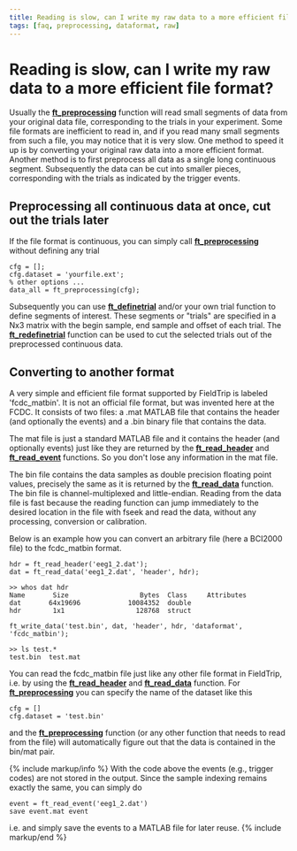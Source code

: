 ```yaml
---
title: Reading is slow, can I write my raw data to a more efficient file format?
tags: [faq, preprocessing, dataformat, raw]
---
```


# Reading is slow, can I write my raw data to a more efficient file format?

Usually the **[ft_preprocessing](https://github.com/fieldtrip/fieldtrip/blob/release/ft_preprocessing.m)** function will read small segments of data from your original data file, corresponding to the trials in your experiment. Some file formats are inefficient to read in, and if you read many small segments from such a file, you may notice that it is very slow. One method to speed it up is by converting your original raw data into a more efficient format. Another method is to first preprocess all data as a single long continuous segment. Subsequently the data can be cut into smaller pieces, corresponding with the trials as indicated by the trigger events.

## Preprocessing all continuous data at once, cut out the trials later

If the file format is continuous, you can simply call **[ft_preprocessing](https://github.com/fieldtrip/fieldtrip/blob/release/ft_preprocessing.m)** without defining any trial

    cfg = [];
    cfg.dataset = 'yourfile.ext';
    % other options ...
    data_all = ft_preprocessing(cfg);

Subsequently you can use **[ft_definetrial](https://github.com/fieldtrip/fieldtrip/blob/release/ft_definetrial.m)** and/or your own trial function to define segments of interest. These segments or "trials" are specified in a Nx3 matrix with the begin sample, end sample and offset of each trial. The **[ft_redefinetrial](https://github.com/fieldtrip/fieldtrip/blob/release/ft_redefinetrial.m)** function can be used to cut the selected trials out of the preprocessed continuous data.

## Converting to another format

A very simple and efficient file format supported by FieldTrip is labeled 'fcdc_matbin'. It is not an official file format, but was invented here at the FCDC. It consists of two files: a .mat MATLAB file that contains the header (and optionally the events) and a .bin binary file that contains the data.

The mat file is just a standard MATLAB file and it contains the header (and optionally events) just like they are returned by the **[ft_read_header](https://github.com/fieldtrip/fieldtrip/blob/release/fileio/ft_read_header.m)** and **[ft_read_event](https://github.com/fieldtrip/fieldtrip/blob/release/fileio/ft_read_event.m)** functions. So you don't lose any information in the mat file.

The bin file contains the data samples as double precision floating point values, precisely the same as it is returned by the **[ft_read_data](https://github.com/fieldtrip/fieldtrip/blob/release/fileio/ft_read_data.m)** function. The bin file is channel-multiplexed and little-endian. Reading from the data file is fast because the reading function can jump immediately to the desired location in the file with fseek and read the data, without any processing, conversion or calibration.

Below is an example how you can convert an arbitrary file (here a BCI2000 file) to the fcdc_matbin format.

    hdr = ft_read_header('eeg1_2.dat');
    dat = ft_read_data('eeg1_2.dat', 'header', hdr);

    >> whos dat hdr
    Name       Size                  Bytes  Class     Attributes
    dat       64x19696            10084352  double
    hdr        1x1                  128768  struct

    ft_write_data('test.bin', dat, 'header', hdr, 'dataformat', 'fcdc_matbin');

    >> ls test.*
    test.bin  test.mat

You can read the fcdc_matbin file just like any other file format in FieldTrip, i.e. by using the **[ft_read_header](https://github.com/fieldtrip/fieldtrip/blob/release/fileio/ft_read_header.m)** and **[ft_read_data](https://github.com/fieldtrip/fieldtrip/blob/release/fileio/ft_read_data.m)** function. For **[ft_preprocessing](https://github.com/fieldtrip/fieldtrip/blob/release/ft_preprocessing.m)** you can specify the name of the dataset like this

    cfg = []
    cfg.dataset = 'test.bin'

and the **[ft_preprocessing](https://github.com/fieldtrip/fieldtrip/blob/release/ft_preprocessing.m)** function (or any other function that needs to read from the file) will automatically figure out that the data is contained in the bin/mat pair.

{% include markup/info %}
With the code above the events (e.g., trigger codes) are not stored in the output. Since the sample indexing remains exactly the same, you can simply do

    event = ft_read_event('eeg1_2.dat')
    save event.mat event

i.e. and simply save the events to a MATLAB file for later reuse.
{% include markup/end %}
